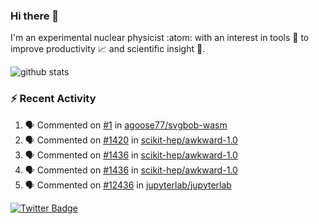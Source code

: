 ### Hi there 👋 

I'm an experimental nuclear physicist :atom: with an interest in tools :wrench: to improve productivity :chart_with_upwards_trend: and scientific insight :telescope:.

![github stats](https://github-readme-stats.vercel.app/api?username=agoose77&show_icons=true&hide_rank=true&hide_title=true&bg_color=30,e76445,904e95&text_color=efe3ec&icon_color=efe3ec)
<!--
**agoose77/agoose77** is a ✨ _special_ ✨ repository because its `README.md` (this file) appears on your GitHub profile.

Here are some ideas to get you started:

- 🔭 I’m currently working on ...
- 🌱 I’m currently learning ...
- 👯 I’m looking to collaborate on ...
- 🤔 I’m looking for help with ...
- 💬 Ask me about ...
- 📫 How to reach me: ...
- 😄 Pronouns: ...
- ⚡ Fun fact: ...
-->

### :zap: Recent Activity
<!--START_SECTION:activity-->
1. 🗣 Commented on [#1](https://github.com/agoose77/svgbob-wasm/issues/1) in [agoose77/svgbob-wasm](https://github.com/agoose77/svgbob-wasm)
2. 🗣 Commented on [#1420](https://github.com/scikit-hep/awkward-1.0/issues/1420) in [scikit-hep/awkward-1.0](https://github.com/scikit-hep/awkward-1.0)
3. 🗣 Commented on [#1436](https://github.com/scikit-hep/awkward-1.0/issues/1436) in [scikit-hep/awkward-1.0](https://github.com/scikit-hep/awkward-1.0)
4. 🗣 Commented on [#1436](https://github.com/scikit-hep/awkward-1.0/issues/1436) in [scikit-hep/awkward-1.0](https://github.com/scikit-hep/awkward-1.0)
5. 🗣 Commented on [#12436](https://github.com/jupyterlab/jupyterlab/issues/12436) in [jupyterlab/jupyterlab](https://github.com/jupyterlab/jupyterlab)
<!--END_SECTION:activity-->


[![Twitter Badge](https://img.shields.io/twitter/follow/agoose77?style=flat-square&logo=Twitter&logoColor=white&color=cornflowerblue)](https://twitter.com/agoose77)
